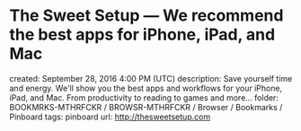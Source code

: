 # The Sweet Setup — We recommend the best apps for iPhone, iPad, and Mac

created: September 28, 2016 4:00 PM (UTC)
description: Save yourself time and energy. We'll show you the best apps and workflows for your iPhone, iPad, and Mac. From productivity to reading to games and more...
folder: BOOKMRKS-MTHRFCKR / BROWSR-MTHRFCKR / Browser / Bookmarks / Pinboard
tags: pinboard
url: http://thesweetsetup.com